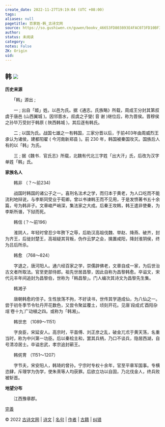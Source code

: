 ```yaml
---
create_date: 2022-11-27T19:19:04 (UTC +08:00)
tags: 
aliases: null
pagetitle: 百家姓·韩_古诗文网
source: https://so.gushiwen.cn/guwen/bookv_46653FD803893E4FAC073FD10BF38AF0.aspx
author: 
status: 未阅读
category: 
notes: False
ZK: Origin
uid: 
---
```


## **韩** ![](https://song.gushiwen.cn/siteimg/speak-er.png)

**历史来源**

　　「韩」源出 ;

　　一 ; 出自「姬」姓。以邑为氏。据《通志。氏族略》所载，周成王分封其第叔虞于唐邑 (山西翼城 )。因邻晋水，叔虞之子燮( 音 谢 )继位后，称为晋侯。晋穆侯之孙毕万受封于韩原 ( 陜西韩城 )，其后逐有韩氏。

　　二 ; 以国为氏。战国七雄之一有韩国，三家分晋以后，于前403年由周威烈王承认为诸侯，建都阳翟 ( 今河南新郑县 )。前 230 年，韩国被秦国攻灭。国族后人有的以「韩」为氏。

　　三 ; 据《魏书．官氏志》所载，北魏有代北三字姓「出大汗」氏，后改为汉字单姓「韩」氏。

**家族名人**

　　韩非 （？～前234)

　　战国时韩国的诸公子之一。喜刑名法术之学，而归本于黄老，为人口吃而不能流利地辩说，与李斯同受业于荀卿。曾以书谏韩王而不见用，于是发愤著书五十余篇，号为韩非子。文章峻严峭深，集法家之大成。后秦王攻韩，韩王遣非使秦，为李斯所谮，下狱而死。

　　韩信 (？～前196）

　　淮阴人，年轻时曾忍少年胯下之辱，后助汉高祖伐魏、举赵、降燕、破齐，封为齐王，后徙封楚王，高祖疑其背叛，伪作云梦之会，擒置咸阳，降封淮阴侯，终为吕后所杀。

　　韩愈 （768～824）

　　字退之，唐河阳人。通六经百家之学，崇儒辟佛老，文章自成一家，为后世治古文者所取法。官至吏部侍郎。祖先世居昌黎，因此自称为昌黎韩愈。卒谥文，宋代元丰年间追封为昌黎伯，世称为「韩昌黎」。门人编次其诗文为昌黎先生集。

　　韩湘子

　　唐朝韩愈的侄子。生性放荡不拘，不好读书，世传其学道成仙，为八仙之一。尝于初冬季节令牡丹开花数色，又尝令聚盆覆土，顷刻开花。见唐˙段成式˙酉阳杂俎˙卷十九˙广动植之四。或称为「韩湘」。

　　韩世忠 （1089～1151）

　　字良臣，宋延安人。高宗时，平苗傅、刘正彦之乱，破金兀朮于黄天荡，名重当时，称为中兴第一功臣。后以秦桧主和，罢其兵柄，乃口不谈兵，隐居西湖，自号清凉居士。卒谥忠武，孝宗追封蕲王。

　　韩侂冑 （1151～1207）

　　字节夫，宋安阳人，韩琦的曾孙。宁宗时专权十余年，官至平章军国事。专横恣肆，斥理学为伪学，使朱熹等人均获罪。后欲立功以自固，乃北伐金人，终兵败被斩首。

**地望分布**

　　江西豫章郡。

[完善](https://so.gushiwen.cn/jiucuo.aspx?u=%e7%ab%a0%e8%8a%822321%e3%80%8a%e7%99%be%e5%ae%b6%e5%a7%93%c2%b7%e9%9f%a9%e3%80%8b)

© 2022 [古诗文网](https://www.gushiwen.cn/) | [诗文](https://so.gushiwen.cn/shiwens/) | [名句](https://so.gushiwen.cn/mingjus/) | [作者](https://so.gushiwen.cn/authors/) | [古籍](https://so.gushiwen.cn/guwen/) | [纠错](https://so.gushiwen.cn/jiucuo.aspx?u=)
